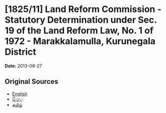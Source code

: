 # [1825/11] Land Reform Commission - Statutory Determination under Sec. 19 of the Land Reform Law, No. 1 of 1972 - Marakkalamulla, Kurunegala District

**Date:** 2013-08-27

## Original Sources

- [English](https://documents.gov.lk/view/extra-gazettes/2013/8/1825-11_E.pdf)
- [සිංහල](https://documents.gov.lk/view/extra-gazettes/2013/8/1825-11_S.pdf)
- [தமிழ்](https://documents.gov.lk/view/extra-gazettes/2013/8/1825-11_T.pdf)
